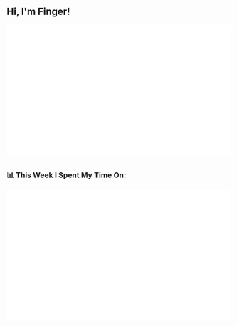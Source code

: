 <h2> Hi, I'm Finger!</h2>

<img align="right" src="https://raw.githubusercontent.com/spianmo/github-stats/master/generated/overview.svg#gh-light-mode-only">

<!-- <img align="right" height="160em" src="https://github-readme-stats-eight-theta.vercel.app/api/top-langs/?username=spianmo&layout=compact&langs_count=8&theme=algolia"/>	 -->
	
```go
package main

type Me struct {
	Name   string
	Job    string
	Code   string
	Skills string
}

func main() {
	me := &Me{
		Name:   "Finger",
		Job:    "Client-side Engineer",
		Code:   "Java and C++ and Others",
		Skills: "Android Security NLP ^o^",
	}
	_ = me
}
```


<h3>📊 This Week I Spent My Time On:</h3>
<img align='right' src="https://raw.githubusercontent.com/spianmo/github-stats/master/generated/languages.svg#gh-light-mode-only">

<!--START_SECTION:waka-->

```txt
Java                   12 hrs 43 mins  ██████████████████▓░░░░░░   74.27 %
YAML                   1 hr 26 mins    ██░░░░░░░░░░░░░░░░░░░░░░░   08.43 %
CMake                  57 mins         █▒░░░░░░░░░░░░░░░░░░░░░░░   05.63 %
Groovy                 25 mins         ▓░░░░░░░░░░░░░░░░░░░░░░░░   02.52 %
Kotlin                 18 mins         ▒░░░░░░░░░░░░░░░░░░░░░░░░   01.75 %
```

<!--END_SECTION:waka-->

